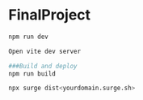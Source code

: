 # FinalProject
<!-- Using dev environment -->
```bash
npm run dev

Open vite dev server 

###Build and deploy
npm run build

npx surge dist<yourdomain.surge.sh>

